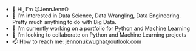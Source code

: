 - 👋 Hi, I’m @JennJennO
- 👀 I’m interested in Data Science, Data Wrangling, Data Engineering. Pretty much anything to do with Big Data.
- 🌱 I’m currently working on a portfolio for Python and Machine Learning
- 💞️ I’m looking to collaborate on Python and Machine Learning projects
- 📫 How to reach me: jennonukwugha@outlook.com

<!---
JennJennO/JennJennO is a ✨ special ✨ repository because its `README.md` (this file) appears on your GitHub profile.
You can click the Preview link to take a look at your changes.
--->
